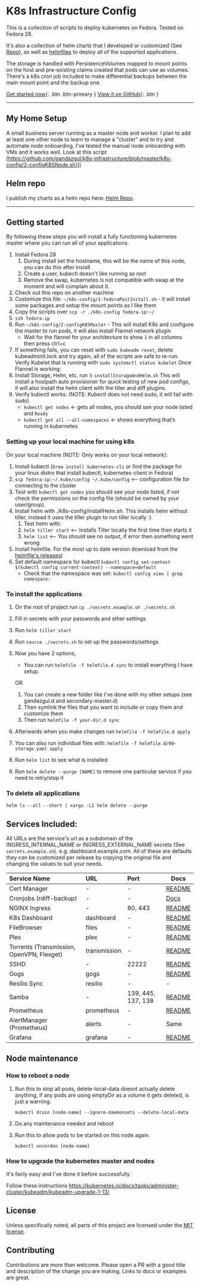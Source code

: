 # K8s Infrastructure Config

This is a collection of scripts to deploy kubernetes on Fedora. Tested on Fedora 28. 

It's also a collection of helm charts that I developed or customized (See [Repo](#helm-repo)), as well as [helmfiles](https://github.com/roboll/helmfile/) 
to deploy all of the supported applications.

The storage is handled with PersistenceVolumes mapped to mount points on the host and pre-existing claims 
created that pods can use as volumes. There's a k8s cron job included to make differential backups between the main mount point and the backup one.

[Get started now](#getting-started){: .btn .btn-primary } 
[View it on GitHub](https://github.com/gandazgul/k8s-infrastructure){: .btn }

---

## My Home Setup

A small business server running as a master node and worker. I plan to add at least one other 
node to learn to manage a "cluster" and to try and automate node onboarding. I've tested the manual node onboarding with VMs and it works well. Look at this script [https://github.com/gandazgul/k8s-infrastructure/blob/master/k8s-config/2-configK8SNode.sh]()

## Helm repo

I publish my charts as a helm repo here: [Helm Repo](https://gandazgul.github.io/k8s-infrastructure/helmrepo/).

---

## Getting started

By following these steps you will install a fully functioning kubernetes master where you can run all of your applications.

1. Install Fedora 28
    1. During install set the hostname, this will be the name of this node, you can do this after install
    2. Create a user, kubectl doesn't like running as root
    3. Remove the swap, kubernetes is not compatible with swap at the moment and will complain about it. 
2. Check out this repo on another machine
3. Customize this file: `~/k8s-config/1-fedoraPostInstall.sh` - it will install some packages and setup the mount 
points as I like them
4. Copy the scripts over `scp -r ./k8s-config fedora-ip:~/`
5. `ssh fedora-ip`
6. Run `~/k8s-config/2-configK8SMaster` - This will install K8s and configure the master to run pods, it will also install 
Flannel network plugin
    * Wait for the flannel for your architecture to show `1` in all columns then press ctrl+c
7. If something fails, you can reset with `sudo kubeadm reset`, delete kubeadminit.lock and try again, all of the 
scripts are safe to re-run.
Verify Kubelet that is running with `sudo systemctl status kubelet`
Once Flannel is working:
8. Install Storage, Helm, etc. run `3-installStorageAndHelm.sh`
This will install a hostpath auto provisioner for quick testing of new pod configs, it will also install the helm 
client with the tiller and diff plugins.
9. Verify kubectl works: (NOTE: Kubectl does not need sudo, it will fail with sudo)
    * `kubectl get nodes` ← gets all nodes, you should see your node listed and `Ready`
    * `kubectl get all --all-namespaces` ← shows everything that’s running in kubernetes

### Setting up your local machine for using k8s

On your local machine (NOTE: Only works on your local network):
1. Install kubectl (`brew install kubernetes-cli` or find the package for your linux distro that install kubectl, 
kubernetes-client in Fedora)
2. `scp fedora-ip:~/.kube/config ~/.kube/config` <-- configuration file for connecting to the cluster
3. Test with `kubectl get nodes` you should see your node listed, if not check the permissions on the config file 
(should be owned by your user/group).
4. Install helm with ./k8s-config/installHelm.sh. This installs helm without tiller, instead it uses the tiller plugin 
to run tiller locally :)
    1. Test helm with:
    2. `helm tiller start` <-- Installs Tiller locally the first time then starts it
    3. `helm list` <-- You should see no output, if error then something went wrong
5. Install helmfile. For the most up to date version download from the [helmfile's releases](https://github.com/roboll/helmfile/releases))
6. Set default namespace for kubectl `kubectl config set-context $(kubectl config current-context) --namespace=default`
    * Check that the namespace was set: `kubectl config view | grep namespace:`

### To install the applications

1. On the root of project run `cp ./secrets.example.sh ./secrets.sh`
2. Fill in secrets with your passwords and other settings
3. Run `helm tiller start`
4. Run `source ./secrets.sh` to set up the passwords/settings
5. Now you have 2 options, 
    * You can run `helmfile -f helmfile.d sync` to install everything I have setup.
    
    OR
    
    1. You can create a new folder like I've done with my other setups (see gandazgul.d and secondary-master.d)
    2. Then symlink the files that you want to include or copy them and customize them
    3. Then run `helmfile -f your-dir.d sync` 
5. Afterwards when you make changes run `helmfile -f helmfile.d apply`
6. You can also run individual files with: `helmfile -f helmfile.d/00-storage.yaml apply`
8. Run `helm list` to see what is installed
9. Run `helm delete --purge [NAME]` to remove one particular service if you need to retry/stop it 

### To delete all applications

`helm ls --all --short | xargs -L1 helm delete --purge`

## Services Included:

All URLs are the service's url as a subdomain of the INGRESS_INTERNAL_NAME or INGRESS_EXTERNAL_NAME secrets 
(See `secrets.example.sh`). e.g. dashboard.example.com. All of these are defaults they can be customized per release 
by copying the original file and changing the values to suit your needs. 

| Service Name                              | URL          | Port               | Docs                                                   |
|:------------------------------------------|:-------------|:-------------------|--------------------------------------------------------|
| Cert Manager                              | -            | -                  | [README](https://github.com/jetstack/cert-manager)     |  
| Cronjobs (rdiff-backup)                   | -            | -                  | [Docs](https://www.nongnu.org/rdiff-backup/docs.html)  |
| NGINX Ingress                             | -            | 80, 443            | [README](https://kubernetes.github.io/ingress-nginx/)  |
| K8s Dashboard                             | dashboard    | -                  | [README](https://github.com/kubernetes/dashboard)      |
| FileBrowser                               | files        | -                  | [README](https://github.com/filebrowser/filebrowser/)  |
| Plex                                      | plex         | -                  | [README](https://github.com/munnerz/kube-plex)         |
| Torrents (Transmission, OpenVPN, Flexget) | transmission | -                  | [README](/charts/seedbox/README.md)                    |
| SSHD                                      | -            | 22222              | [README](/docker/sshd/README.md)                       |
| Gogs                                      | gogs         | -                  | [README](https://hub.helm.sh/charts/incubator/gogs)    |
| Resilio Sync                              | resilio      | -                  | -                                                      |
| Samba                                     | -            | 139, 445, 137, 138 | [README](/charts/samba/README.md)                      |
| Prometheus                                | prometheus   | -                  | [README](https://hub.helm.sh/charts/stable/prometheus) |
| AlertManager (Prometheus)                 | alerts       | -                  | Same                                                   |
| Grafana                                   | grafana      | -                  | [README](https://hub.helm.sh/charts/stable/grafana)    | 

## Node maintenance

### How to reboot a node

1. Run this to stop all pods, delete-local-data doesnt actually delete anything, if any pods are using emptyDir as a 
volume it gets deleted, is just a warning.

    `kubectl drain [node-name] --ignore-daemonsets --delete-local-data`

2. Do any maintenance needed and reboot
3. Run this to allow pods to be started on this node again.

    `kubectl uncordon [node-name]`
    
### How to upgrade the kubernetes master and nodes

It's fairly easy and I've done it before successfully.

Follow these instructions https://kubernetes.io/docs/tasks/administer-cluster/kubeadm/kubeadm-upgrade-1-13/

## License

Unless specifically noted, all parts of this project are licensed under the [MIT license](https://github.com/gandazgul/k8s-infrastructure/blob/master/LICENSE.md).

## Contributing

Contributions are more than welcome. Please open a PR with a good title and description of the change you are making. 
Links to docs or examples are great.
